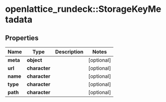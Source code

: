 # openlattice_rundeck::StorageKeyMetadata

## Properties
Name | Type | Description | Notes
------------ | ------------- | ------------- | -------------
**meta** | **object** |  | [optional] 
**url** | **character** |  | [optional] 
**name** | **character** |  | [optional] 
**type** | **character** |  | [optional] 
**path** | **character** |  | [optional] 


